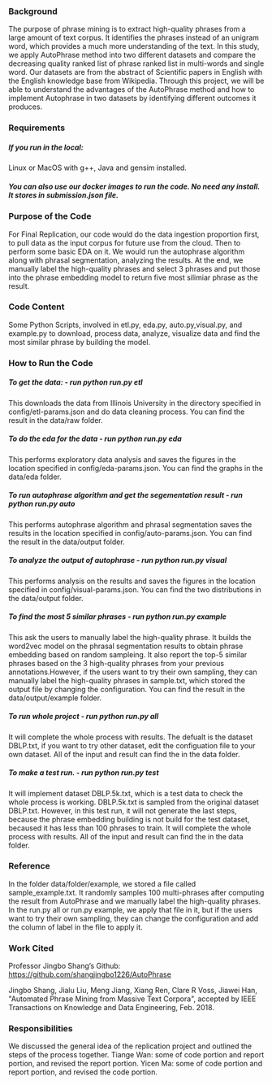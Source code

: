 ### Background

The purpose of phrase mining is to extract high-quality phrases from a large amount of text corpus. It identifies the phrases instead of an unigram word, which provides a much more understanding of the text.  In this study, we apply AutoPhrase method into two different datasets and compare the decreasing quality ranked list of phrase ranked list in multi-words and single word. Our datasets are from the abstract of Scientific papers in English with the English knowledge base from Wikipedia. Through this project, we will be able to understand the advantages of the AutoPhrase method and how to implement Autophrase in two datasets by identifying different outcomes it produces. 


### Requirements
##### If you run in the local:
Linux or MacOS with g++, Java and gensim installed.


##### You can also use our docker images to run the code. No need any install. It stores in submission.json file.


### Purpose of the Code

For Final Replication, our code would do the data ingestion proportion first, to pull data as the input corpus for future use from the cloud. Then to perform some basic EDA on it. We would run the autophrase algorithm along with phrasal segmentation, analyzing the results. At the end, we manually label the high-quality phrases and select 3 phrases and put those into the phrase embedding model to return five most silimiar phrase as the result.

### Code Content
Some Python Scripts, involved in etl.py, eda.py, auto.py,visual.py, and example.py to download, process data, analyze, visualize data and find the most similar phrase by building the model.

	
### How to Run the Code

##### To get the data:     -      run python run.py etl


This downloads the data from Illinois University in the directory specified in config/etl-params.json and do data cleaning process. You can find the result in the data/raw folder.




##### To do the eda for the data     -       run python run.py eda


This performs exploratory data analysis and saves the figures in the location specified in config/eda-params.json. You can find the graphs in the data/eda folder.



##### To run autophrase algorithm and get the segementation result       -        run python run.py auto


This performs autophrase algorithm and phrasal segmentation saves the results in the location specified in config/auto-params.json. You can find the result in the data/output folder.



##### To analyze the output of autophrase           -         run python run.py visual


This performs analysis on the results and saves the figures in the location specified in config/visual-params.json. You can find the two distributions in the data/output folder.


##### To find the most 5 similar phrases           -         run python run.py example


This ask the users to manually label the high-quality phrase. It builds the word2vec model on the phrasal segmentation results to obtain phrase embedding based on random sampleing. It also report the top-5 similar phrases based on the 3 high-quality phrases from your previous annotations.However, if the users want to try their own sampling, they can manually label the high-quality phrases in sample.txt, which stored the output file by changing the configuration. You can find the result in the data/output/example folder.


##### To run whole project       -          run python run.py all

It will complete the whole process with results. The defualt is the dataset DBLP.txt, if you want to try other dataset, edit the configuation file to your own dataset. All of the input and result can find the in the data folder.


##### To make a test run.          -        run python run.py test

It will implement dataset DBLP.5k.txt, which is a test data to check the whole process is working. DBLP.5k.txt is sampled from the original dataset DBLP.txt. However, in this test run, it will not generate the last steps, because the phrase embedding building is not build for the test dataset, becaused it has less than 100 phrases to train. It will complete the whole process with results. All of the input and result can find the in the data folder.



### Reference

In the folder data/folder/example, we stored a file called sample_example.txt. It randomly samples 100 multi-phrases after computing the result from AutoPhrase and we manually label the high-quality phrases. In the run.py all or run.py example, we apply that file in it, but if the users want to try their own sampling, they can change the configuration and add the column of label in the file to apply it.


### Work Cited

Professor Jingbo Shang’s Github: https://github.com/shangjingbo1226/AutoPhrase


Jingbo Shang, Jialu Liu, Meng Jiang, Xiang Ren, Clare R Voss, Jiawei Han, "Automated Phrase Mining from Massive Text Corpora", accepted by IEEE Transactions on Knowledge and Data Engineering, Feb. 2018.




### Responsibilities
We discussed the general idea of the replication project and outlined the steps of the process together.
Tiange Wan: some of code portion and report portion, and revised the report portion.
Yicen Ma: some of code portion and report portion, and revised the code portion.





